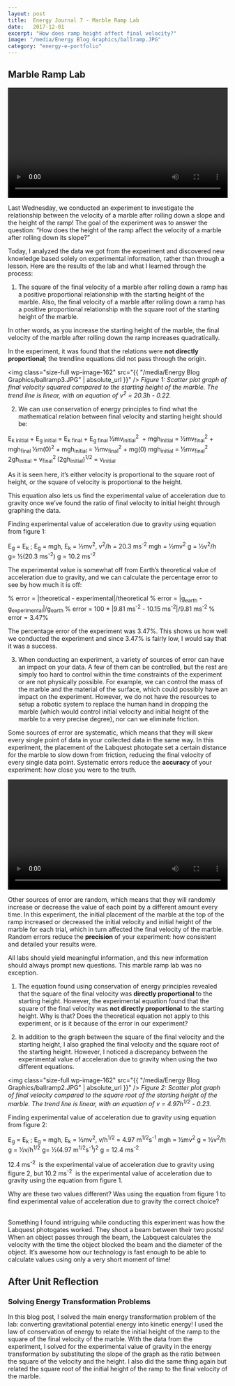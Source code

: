 ```yaml
---
layout: post
title:  Energy Journal 7 - Marble Ramp Lab
date:   2017-12-01
excerpt: "How does ramp height affect final velocity?"
image: "/media/Energy Blog Graphics/ballramp.JPG"
category: "energy-e-portfolio"
---
```


## Marble Ramp Lab

<video controls width="100%" height="auto">
    <source src="{{ "/media/Energy Blog Graphics/ballramp.mp4" | absolute_url }}" type="video/mp4">
</video>

Last Wednesday, we conducted an experiment to investigate the relationship between the velocity of a marble after rolling down a slope and the height of the ramp! The goal of the experiment was to answer the question: “How does the height of the ramp affect the velocity of a marble after rolling down its slope?”

Today, I analyzed the data we got from the experiment and discovered new knowledge based solely on experimental information, rather than through a lesson. Here are the results of the lab and what I learned through the process:

1) The square of the final velocity of a marble after rolling down a ramp has a positive proportional relationship with the starting height of the marble. Also, the final velocity of a marble after rolling down a ramp has a positive proportional relationship with the square root of the starting height of the marble. 

In other words, as you increase the starting height of the marble, the final velocity of the marble after rolling down the ramp increases quadratically.

In the experiment, it was found that the relations were <b>not directly proportional</b>; the trendline equations did not pass through the origin.

<span class="image fit"><img class="size-full wp-image-162" src="{{ "/media/Energy Blog Graphics/ballramp3.JPG" | absolute_url }}" /> 
<i>
    Figure 1: Scatter plot graph of final velocity squared compared to the starting height of the marble. 
    The trend line is linear, with an equation of v<sup>2</sup> = 20.3h - 0.22.
</i>
</span>

2) We can use conservation of energy principles to find what the mathematical relation between final velocity and starting height should be:

E<sub>k initial</sub> + E<sub>g initial</sub> = E<sub>k final</sub> + E<sub>g final
</sub>½mv<sub>initial</sub><sup>2</sup>  + mgh<sub>initial</sub> = ½mv<sub>final</sub><sup>2</sup> + mgh<sub>final
</sub>½m(0)<sup>2</sup> + mgh<sub>initial</sub> = ½mv<sub>final</sub><sup>2</sup> + mg(0)
mgh<sub>initial</sub> = ½mv<sub>final</sub><sup>2
</sup>2gh<sub>initial</sub> = v<sub>final</sub><sup>2
</sup>(2gh<sub>initial</sub>)<sup>1/2</sup> = v<sub>initial</sub>

As it is seen here, it’s either velocity is proportional to the square root of height, or the square of velocity is proportional to the height.

This equation also lets us find the experimental value of acceleration due to gravity once we’ve found the ratio of final velocity to initial height through graphing the data.

Finding experimental value of acceleration due to gravity using equation from figure 1:

E<sub>g</sub> = E<sub>k</sub> ; E<sub>g</sub> = mgh, E<sub>k</sub> = ½mv<sup>2</sup>, v<sup>2</sup>/h = 20.3 ms<sup>-2</sup>
mgh = ½mv<sup>2</sup>
g = ½v<sup>2</sup>/h
g= ½(20.3 ms<sup>-2</sup>)
g = 10.2 ms<sup>-2</sup> 

The experimental value is somewhat off from Earth’s theoretical value of acceleration due to gravity, and we can calculate the percentage error to see by how much it is off:

% error = |theoretical - experimental|/theoretical
% error = |g<sub>earth</sub> - g<sub>experimental</sub>|/g<sub>earth
</sub>% error = 100 * |9.81 ms<sup>-2</sup> - 10.15 ms<sup>-2</sup>|/9.81 ms<sup>-2
</sup>% error = 3.47%

The percentage error of the experiment was 3.47%. This shows us how well we conducted the experiment and since 3.47% is fairly low, I would say that it was a success.

3) When conducting an experiment, a variety of sources of error can have an impact on your data. A few of them can be controlled, but the rest are simply too hard to control within the time constraints of the experiment or are not physically possible. For example, we can control the mass of the marble and the material of the surface, which could possibly have an impact on the experiment. However, we do not have the resources to setup a robotic system to replace the human hand in dropping the marble (which would control initial velocity and initial height of the marble to a very precise degree), nor can we eliminate friction.

Some sources of error are systematic, which means that they will skew every single point of data in your collected data in the same way. In this experiment, the placement of the Labquest photogate set a certain distance for the marble to slow down from friction, reducing the final velocity of every single data point. Systematic errors reduce the <b>accuracy </b>of your experiment: how close you were to the truth.

<video controls width="100%" height="auto">
    <source src="{{ "/media/Energy Blog Graphics/ballramp photogate v2.mp4" | absolute_url }}" type="video/mp4">
</video>


Other sources of error are random, which means that they will randomly increase or decrease the value of each point by a different amount every time. In this experiment, the initial placement of the marble at the top of the ramp increased or decreased the initial velocity and initial height of the marble for each trial, which in turn affected the final velocity of the marble. Random errors reduce the <b>precision</b> of your experiment: how consistent and detailed your results were.

All labs should yield meaningful information, and this new information should always prompt new questions. This marble ramp lab was no exception.

1) The equation found using conservation of energy principles revealed that the square of the final velocity was <b>directly proportional </b>to the starting height. However, the experimental equation found that the square of the final velocity was <b>not directly proportional</b> to the starting height. Why is that? Does the theoretical equation not apply to this experiment, or is it because of the error in our experiment?

2) In addition to the graph between the square of the final velocity and the starting height, I also graphed the final velocity and the square root of the starting height. However, I noticed a discrepancy between the experimental value of acceleration due to gravity when using the two different equations.

<span class="image fit"><img class="size-full wp-image-162" src="{{ "/media/Energy Blog Graphics/ballramp2.JPG" | absolute_url }}" /> 
<i>
    Figure 2: Scatter plot graph of final velocity compared to the square root of the starting height of the marble. The trend line is linear, with an equation of v = 4.97h<sup>1/2</sup> - 0.23.
</i>
</span>

Finding experimental value of acceleration due to gravity using equation from figure 2:

E<sub>g</sub> = E<sub>k</sub> ; E<sub>g</sub> = mgh, E<sub>k</sub> = ½mv<sup>2</sup>, v/h<sup>1/2</sup> = 4.97 m<sup>1/2</sup>s<sup>-1</sup>
mgh = ½mv<sup>2</sup>
g = ½v<sup>2</sup>/h
g = ½v/h<sup>1/2</sup>
g= ½(4.97 m<sup>1/2</sup>s<sup>-1</sup>)<sup>2</sup>
g = 12.4 ms<sup>-2</sup> 

12.4 ms<sup>-2</sup>  is the experimental value of acceleration due to gravity using figure 2, but 10.2 ms<sup>-2</sup>  is the experimental value of acceleration due to gravity using the equation from figure 1.

Why are these two values different? Was using the equation from figure 1 to find experimental value of acceleration due to gravity the correct choice?

<br>
Something I found intriguing while conducting this experiment was how the Labquest photogates worked. They shoot a beam between their two posts! When an object passes through the beam, the Labquest calculates the velocity with the time the object blocked the beam and the diameter of the object. It’s awesome how our technology is fast enough to be able to calculate values using only a very short moment of time!

## After Unit Reflection

### Solving Energy Transformation Problems

In this blog post, I solved the main energy transformation problem of the lab: converting gravitational potential energy into kinetic energy! I used the law of conservation of energy to relate the initial height of the ramp to the square of the final velocity of the marble. With the data from the experiment, I solved for the experimental value of gravity in the energy transformation by substituting the slope of the graph as the ratio between the square of the velocity and the height. I also did the same thing again but related the square root of the initial height of the ramp to the final velocity of the marble.